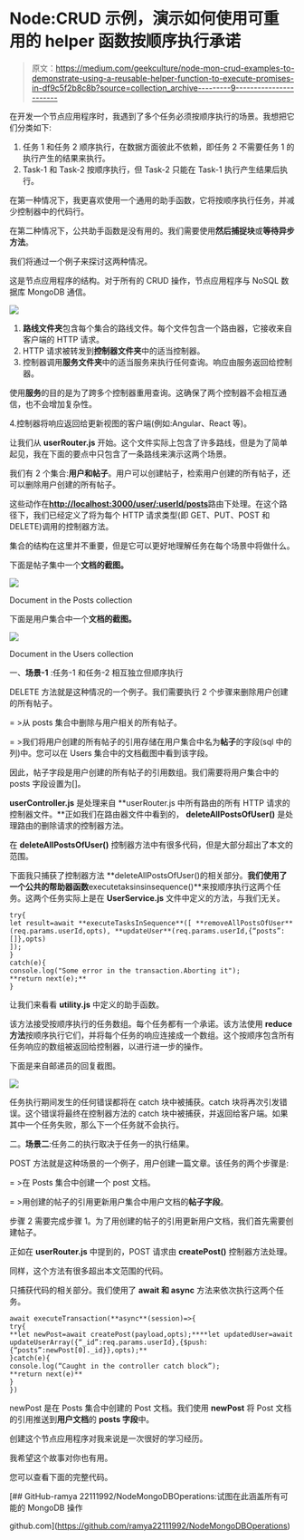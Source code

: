# Node:CRUD 示例，演示如何使用可重用的 helper 函数按顺序执行承诺

> 原文：<https://medium.com/geekculture/node-mon-crud-examples-to-demonstrate-using-a-reusable-helper-function-to-execute-promises-in-df9c5f2b8c8b?source=collection_archive---------9----------------------->

在开发一个节点应用程序时，我遇到了多个任务必须按顺序执行的场景。我想把它们分类如下:

1.  任务 1 和任务 2 顺序执行，在数据方面彼此不依赖，即任务 2 不需要任务 1 的执行产生的结果来执行。
2.  Task-1 和 Task-2 按顺序执行，但 Task-2 只能在 Task-1 执行产生结果后执行。

在第一种情况下，我更喜欢使用一个通用的助手函数，它将按顺序执行任务，并减少控制器中的代码行。

在第二种情况下，公共助手函数是没有用的。我们需要使用**然后捕捉块**或**等待异步方法**。

我们将通过一个例子来探讨这两种情况。

这是节点应用程序的结构。对于所有的 CRUD 操作，节点应用程序与 NoSQL 数据库 MongoDB 通信。

![](img/6a74122c375f1c891bb16df43e9f2cd8.png)

1.  **路线文件夹**包含每个集合的路线文件。每个文件包含一个路由器，它接收来自客户端的 HTTP 请求。
2.  HTTP 请求被转发到**控制器文件夹**中的适当控制器。
3.  控制器调用**服务文件夹**中的适当服务来执行任何查询。响应由服务返回给控制器。

使用**服务**的目的是为了跨多个控制器重用查询。这确保了两个控制器不会相互通信，也不会增加复杂性。

4.控制器将响应返回给更新视图的客户端(例如:Angular、React 等)。

让我们从 **userRouter.js** 开始。这个文件实际上包含了许多路线，但是为了简单起见，我在下面的要点中只包含了一条路线来演示这两个场景。

我们有 2 个集合:**用户和帖子**。用户可以创建帖子，检索用户创建的所有帖子，还可以删除用户创建的所有帖子。

这些动作在[**http://localhost:3000/user/:userId/posts**](http://localhost:3000/user/:userId/posts)路由下处理。在这个路径下，我们已经定义了将为每个 HTTP 请求类型(即 GET、PUT、POST 和 DELETE)调用的控制器方法。

集合的结构在这里并不重要，但是它可以更好地理解任务在每个场景中将做什么。

下面是帖子集中一个**文档的截图。**

![](img/e3a818f8f70e8bb138af43bd9bcfc03b.png)

Document in the Posts collection

下面是用户集合中一个**文档的截图。**

![](img/dd8e2e067222fcde9b9dcf033dee2d9b.png)

Document in the Users collection

一、**场景-1** :任务-1 和任务-2 相互独立但顺序执行

DELETE 方法就是这种情况的一个例子。我们需要执行 2 个步骤来删除用户创建的所有帖子。

= >从 posts 集合中删除与用户相关的所有帖子。

= >我们将用户创建的所有帖子的引用存储在用户集合中名为**帖子**的字段(sql 中的列)中。您可以在 Users 集合中的文档截图中看到该字段。

因此，帖子字段是用户创建的所有帖子的引用数组。我们需要将用户集合中的 posts 字段设置为[]。

**userController.js** 是处理来自 **userRouter.js 中所有路由的所有 HTTP 请求的控制器文件。**正如我们在路由器文件中看到的， **deleteAllPostsOfUser()** 是处理路由的删除请求的控制器方法。

在 **deleteAllPostsOfUser()** 控制器方法中有很多代码，但是大部分超出了本文的范围。

下面我只捕获了控制器方法 **deleteAllPostsOfUser()的相关部分。**我们使用了一个公共的帮助器函数**executetaksinsinsequence()**来按顺序执行这两个任务。这两个任务实际上是在 **UserService.js** 文件中定义的方法，与我们无关。

```
try{
let result=await **executeTasksInSequence**([ **removeAllPostsOfUser**(req.params.userId,opts), **updateUser**(req.params.userId,{“posts”:[]},opts) 
]);
}
catch(e){      
console.log("Some error in the transaction.Aborting it");         
**return next(e);**    
}
```

让我们来看看 **utility.js** 中定义的助手函数。

该方法接受按顺序执行的任务数组。每个任务都有一个承诺。该方法使用 **reduce 方法**按顺序执行它们，并将每个任务的响应连接成一个数组。这个按顺序包含所有任务响应的数组被返回给控制器，以进行进一步的操作。

下面是来自邮递员的回复截图。

![](img/954b0f3f4b392680763f37187023ddef.png)

任务执行期间发生的任何错误都将在 catch 块中被捕获。catch 块将再次引发错误。这个错误将最终在控制器方法的 catch 块中被捕获，并返回给客户端。如果其中一个任务失败，那么下一个任务就不会执行。

二。**场景二**:任务二的执行取决于任务一的执行结果。

POST 方法就是这种场景的一个例子，用户创建一篇文章。该任务的两个步骤是:

= >在 Posts 集合中创建一个 post 文档。

= >用创建的帖子的引用更新用户集合中用户文档的**帖子字段**。

步骤 2 需要完成步骤 1。为了用创建的帖子的引用更新用户文档，我们首先需要创建帖子。

正如在 **userRouter.js** 中提到的，POST 请求由 **createPost()** 控制器方法处理。

同样，这个方法有很多超出本文范围的代码。

只捕获代码的相关部分。我们使用了 **await 和 async** 方法来依次执行这两个任务。

```
await executeTransaction(**async**(session)=>{
try{
**let newPost=await createPost(payload,opts);****let updatedUser=await updateUserArray({“_id”:req.params.userId},{$push:{“posts”:newPost[0]._id}},opts);**
}catch(e){ 
console.log(“Caught in the controller catch block”); 
**return next(e)** 
}
})
```

newPost 是在 Posts 集合中创建的 Post 文档。我们使用 **newPost** 将 Post 文档的引用推送到**用户文档**的 **posts 字段**中。

创建这个节点应用程序对我来说是一次很好的学习经历。

我希望这个故事对你也有用。

您可以查看下面的完整代码。

[](https://github.com/ramya22111992/NodeMongoDBOperations) [## GitHub-ramya 22111992/NodeMongoDBOperations:试图在此涵盖所有可能的 MongoDB 操作

github.com](https://github.com/ramya22111992/NodeMongoDBOperations)